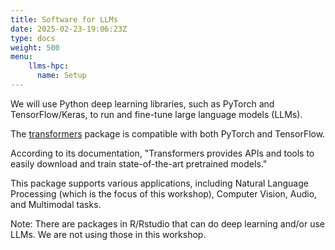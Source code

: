 ```yaml
---
title: Software for LLMs
date: 2025-02-23-19:06:23Z
type: docs 
weight: 500
menu: 
    llms-hpc:
      name: Setup
---
```


We will use Python deep learning libraries, such as PyTorch and TensorFlow/Keras, to run and fine-tune large language models (LLMs).
  
The [transformers](https://huggingface.co/docs/transformers/en/index) package is compatible with both PyTorch and TensorFlow. 

According to its documentation, "Transformers provides APIs and tools to easily download and train state-of-the-art pretrained models." 

This package supports various applications, including Natural Language Processing (which is the focus of this workshop), Computer Vision, Audio, and Multimodal tasks.










Note: There are packages in R/Rstudio that can do deep learning and/or use LLMs.  We are not using those in this workshop.

